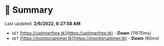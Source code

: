 # 📖 Summary
Last updated: **2/6/2022, 6:27:58 AM**

- `GET` [https://uptimerfree.tk](https://uptimerfree.tk) - **Down** (11675ms)
- `GET` [https://monitoruptimer.tk](https://monitoruptimer.tk) - **Down** (80ms)
